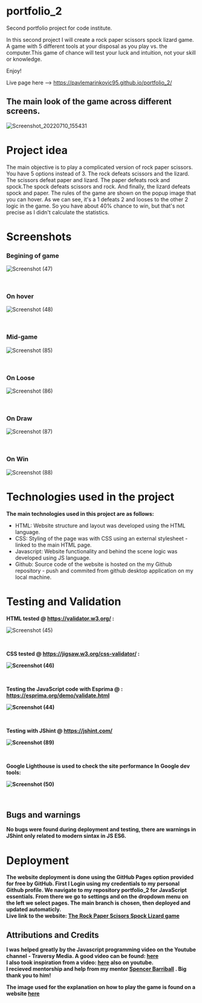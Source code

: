 # portfolio_2
Second portfolio project for code institute.

In this second project I will create a rock paper scissors spock lizard game. A game with 5 different tools at your disposal as you play vs. the computer.This game of chance will test your luck and intuition, not your skill or knowledge.

Enjoy!

Live page here --> https://pavlemarinkovic95.github.io/portfolio_2/

<h2>The main look of the game across different screens.</h2>

![Screenshot_20220710_155431](https://user-images.githubusercontent.com/105302576/178242448-6835caff-442c-4f41-a3c3-625c3c24cd84.png)



<h1>Project idea</h1>

The main objective is to play a complicated version of rock paper scissors. You have 5 options instead of 3. The rock defeats scissors and the lizard. The scissors defeat paper and lizard. The paper defeats rock and spock.The spock defeats scissors and rock. And finally, the lizard defeats spock and paper. The rules of the game are shown on the popup image that you can hover. As we can see, it's a 1 defeats 2 and looses to the other 2 logic in the game. So you have about 40% chance to win, but that's not precise as I didn't calculate the statistics.

<h1>Screenshots</h1>
<h3>Begining of game</h3>

![Screenshot (47)](https://user-images.githubusercontent.com/105302576/178243071-c7f92a0d-8b50-41f5-8912-1636985d4a4e.png)

</br>
<h3>On hover</h3>

![Screenshot (48)](https://user-images.githubusercontent.com/105302576/178245149-d777fc12-edf2-428b-a2e5-46e78f1e5c9f.png)

</br>
<h3>Mid-game</h3>

![Screenshot (85)](https://user-images.githubusercontent.com/105302576/191496478-9dbc80f3-a626-4f3c-b6d1-1220b4aabaed.png)

</br>
<h3>On Loose</h3>

![Screenshot (86)](https://user-images.githubusercontent.com/105302576/191496529-f2da8b63-7959-43f8-93c9-f49a709d8efe.png)

</br>
<h3>On Draw</h3>

![Screenshot (87)](https://user-images.githubusercontent.com/105302576/191496560-27fd11d6-5324-4557-a9a4-4dd1c1f0a519.png)

</br>
<h3>On Win</h3>

![Screenshot (88)](https://user-images.githubusercontent.com/105302576/191496589-8aa11112-a70e-47f0-ae69-68be361956ae.png)

<h1>Technologies used in the project</h1>
<b>The main technologies used in this project are as follows:</b>

<ul>
    <li>HTML: Website structure and layout was developed using the HTML language.</li>
    <li>CSS: Styling of the page was with CSS using an external stylesheet - linked to the main HTML page.</li>
    <li>Javascript: Website functionality and behind the scene logic was developed using JS language.</li>
    <li>Github: Source code of the website is hosted on the my Github repository - push and commited from github desktop application on my local machine.</li>

</ul>

<h1>Testing and Validation</h1>


<b>HTML tested @ https://validator.w3.org/ : </b>

![Screenshot (45)](https://user-images.githubusercontent.com/105302576/178243289-405fda33-384e-463e-aae7-541d0522d9a1.png)

</br>

<b>CSS tested @ https://jigsaw.w3.org/css-validator/ : <b>

![Screenshot (46)](https://user-images.githubusercontent.com/105302576/178243334-5e29084d-e5ab-4384-814a-d97f39286c48.png)

</br>

<b>Testing the JavaScript code with Esprima @ : https://esprima.org/demo/validate.html </b>

![Screenshot (44)](https://user-images.githubusercontent.com/105302576/178243532-f6370310-565f-4ac3-9de2-3544af543304.png)

</br>

<b>Testing with JShint @ https://jshint.com/</b>

![Screenshot (89)](https://user-images.githubusercontent.com/105302576/191511518-e3bc3e3d-3234-4868-a0e7-d0ccd6537457.png)


</br>

<b>Google Lighthouse is used to check the site performance In Google dev tools: </b>

![Screenshot (50)](https://user-images.githubusercontent.com/105302576/178243910-784bdfa9-ef4d-4a3d-be5a-2054e0517eb4.png)

</br>

<h2>Bugs and warnings</h2>

No bugs were found during deployment and testing, there are warnings in JShint only related to modern sintax in JS ES6.

<h1>Deployment</h1>

The website deployment is done using the GitHub Pages option provided for free by GitHub.
First I Login using my credentials to my personal Github profile.
We navigate to my repository portfolio_2 for JavaScript essentials. From there we go to settings and on the dropdown menu on the left we select pages. The main branch is chosen, then deployed and updated automaticly.
</br>
Live link to the website: <b><a href="https://pavlemarinkovic95.github.io/portfolio_2/">The Rock Paper Scisors Spock Lizard game</a></b>


<h2>Attributions and Credits</h2>
I was helped greatly by the Javascript programming video on the Youtube channel - Traversy Media.
A good video can be found: <a href="https://www.youtube.com/watch?v=hdI2bqOjy3c">here</a>
</br>
I also took inspiration from a video: <a href="https://www.youtube.com/watch?v=n1_vHArDBRA">here</a> also on youtube.
</br>
I recieved mentorship and help from my mentor <a href="https://github.com/5pence" target="_blank">Spencer Barriball</a> . Big thank you to him!

The image used for the explanation on how to play the game is found on a website <a href="https://laughingsquid.com/how-to-play-rock-paper-scissors-lizard-spock/">here</a>



